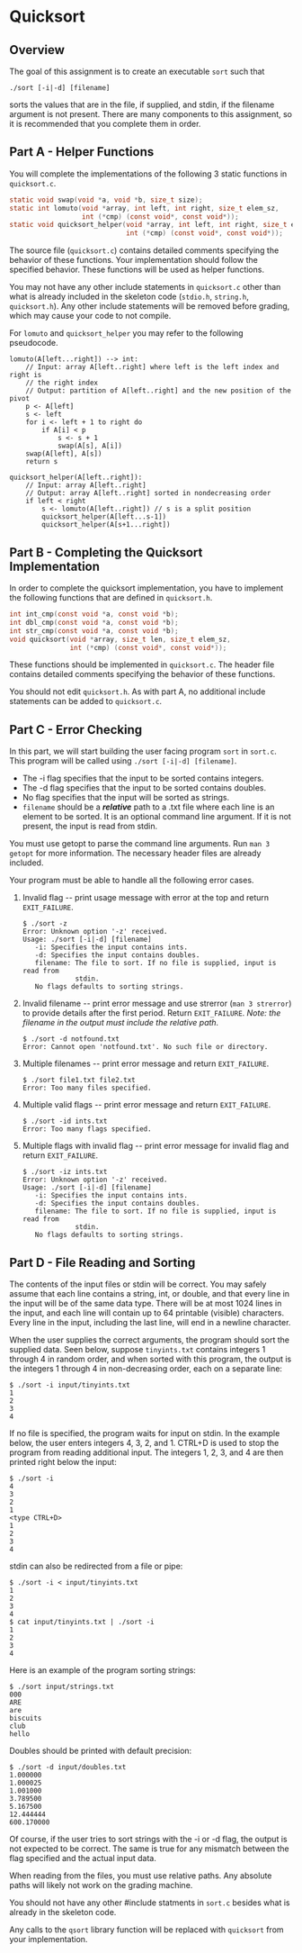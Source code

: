 # Quicksort

## Overview

The goal of this assignment is to create an executable `sort` such that 

    ./sort [-i|-d] [filename]

sorts the values that are in the file, if supplied, and stdin, if the filename
argument is not present. There are many components to this assignment, so it is
recommended that you complete them in order.

## Part A  - Helper Functions

You will complete the implementations of the following 3 static functions in
`quicksort.c`.

```c
static void swap(void *a, void *b, size_t size);
static int lomuto(void *array, int left, int right, size_t elem_sz,
                  int (*cmp) (const void*, const void*));
static void quicksort_helper(void *array, int left, int right, size_t elem_sz,
                             int (*cmp) (const void*, const void*));
```

The source file (`quicksort.c`) contains detailed comments specifying the
behavior of these functions. Your implementation should follow the specified
behavior. These functions will be used as helper functions.

You may not have any other include statements in `quicksort.c` other than what
is already included in the skeleton code (`stdio.h`, `string.h`, `quicksort.h`).
Any other include statements will be removed before grading, which may cause
your code to not compile.

For `lomuto` and `quicksort_helper` you may refer to the following pseudocode.

```
lomuto(A[left...right]) --> int:
    // Input: array A[left..right] where left is the left index and right is
    // the right index
    // Output: partition of A[left..right] and the new position of the pivot
    p <- A[left]
    s <- left
    for i <- left + 1 to right do
        if A[i] < p
            s <- s + 1
            swap(A[s], A[i])
    swap(A[left], A[s])
    return s
```

```
quicksort_helper(A[left..right]):
    // Input: array A[left..right] 
    // Output: array A[left..right] sorted in nondecreasing order
    if left < right
        s <- lomuto(A[left..right]) // s is a split position
        quicksort_helper(A[left...s-1])
        quicksort_helper(A[s+1...right])
```

## Part B - Completing the Quicksort Implementation

In order to complete the quicksort implementation, you have to 
implement the following functions that are defined in `quicksort.h`.

```c
int int_cmp(const void *a, const void *b);
int dbl_cmp(const void *a, const void *b);
int str_cmp(const void *a, const void *b);
void quicksort(void *array, size_t len, size_t elem_sz,
               int (*cmp) (const void*, const void*));
```

These functions should be implemented in `quicksort.c`. The header file contains
detailed comments specifying the behavior of these functions.

You should not edit `quicksort.h`. As with part A, no additional include
statements can be added to `quicksort.c`.

## Part C - Error Checking

In this part, we will start building the user facing program `sort` in `sort.c`.
This program will be called using `./sort [-i|-d] [filename]`. 

- The -i flag specifies that the input to be sorted contains integers.
- The -d flag specifies that the input to be sorted contains doubles.
- No flag specifies that the input will be sorted as strings.
- `filename` should be a ***relative*** path to a .txt file where each line is
  an element to be sorted. It is an optional command line argument. If it is not
  present, the input is read from stdin.

You must use getopt to parse the command line arguments. Run `man 3 getopt` for
more information. The necessary header files are already included.

Your program must be able to handle all the following error cases.

1. Invalid flag -- print usage message with error at the top and return
   `EXIT_FAILURE`.
    ```
    $ ./sort -z
    Error: Unknown option '-z' received.
    Usage: ./sort [-i|-d] [filename]
       -i: Specifies the input contains ints.
       -d: Specifies the input contains doubles.
       filename: The file to sort. If no file is supplied, input is read from
                 stdin.
       No flags defaults to sorting strings.
    ```

2. Invalid filename -- print error message and use strerror (`man 3 strerror`)
   to provide details after the first period. Return `EXIT_FAILURE`. *Note: the
   filename in the output must include the relative path.*
    ```
    $ ./sort -d notfound.txt
    Error: Cannot open 'notfound.txt'. No such file or directory.
    ```

3. Multiple filenames -- print error message and return `EXIT_FAILURE`.
    ```
    $ ./sort file1.txt file2.txt
    Error: Too many files specified.
    ```

4. Multiple valid flags -- print error message and return `EXIT_FAILURE`.
    ```
    $ ./sort -id ints.txt
    Error: Too many flags specified.
    ```

5. Multiple flags with invalid flag -- print error message for invalid flag and
   return `EXIT_FAILURE`.
    ```
    $ ./sort -iz ints.txt
    Error: Unknown option '-z' received.
    Usage: ./sort [-i|-d] [filename]
       -i: Specifies the input contains ints.
       -d: Specifies the input contains doubles.
       filename: The file to sort. If no file is supplied, input is read from
                 stdin.
       No flags defaults to sorting strings.
    ```

## Part D - File Reading and Sorting

The contents of the input files or stdin will be correct. You may safely assume
that each line contains a string, int, or double, and that every line in the input
will be of the same data type. There will be at most 1024 lines in the input, and each
line will contain up to 64 printable (visible) characters. Every line in the input,
including the last line, will end in a newline character.

When the user supplies the correct arguments, the program should sort the
supplied data. Seen below, suppose `tinyints.txt` contains integers 1 through 4
in random order, and when sorted with this program, the output is the integers 1
through 4 in non-decreasing order, each on a separate line:

```
$ ./sort -i input/tinyints.txt
1
2
3
4
```

If no file is specified, the program waits for input on stdin. In the example
below, the user enters integers 4, 3, 2, and 1. CTRL+D is used to stop the program
from reading additional input. The integers 1, 2, 3, and 4 are then printed right
below the input:

```
$ ./sort -i
4
3
2
1
<type CTRL+D>
1
2
3
4
```

stdin can also be redirected from a file or pipe:

```
$ ./sort -i < input/tinyints.txt
1
2
3
4
$ cat input/tinyints.txt | ./sort -i
1
2
3
4
```

Here is an example of the program sorting strings:

```
$ ./sort input/strings.txt
000
ARE
are
biscuits
club
hello
```

Doubles should be printed with default precision:

```
$ ./sort -d input/doubles.txt
1.000000
1.000025
1.001000
3.789500
5.167500
12.444444
600.170000
```

Of course, if the user tries to sort strings with the -i or -d flag, the output
is not expected to be correct. The same is true for any mismatch between the
flag specified and the actual input data.

When reading from the files, you must use relative paths. Any absolute paths will
likely not work on the grading machine.  

You should not have any other #include statments in `sort.c` 
besides what is already in the skeleton code.

Any calls to the `qsort` library function will be replaced with `quicksort` from
your implementation.

